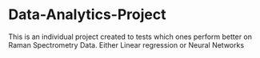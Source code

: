 # Data-Analytics-Project
This is an individual project created to tests which ones perform better on Raman Spectrometry Data. Either Linear regression or Neural Networks
